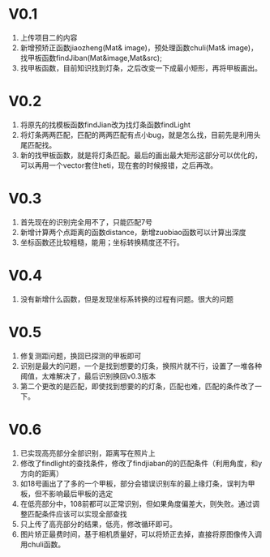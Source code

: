 # V0.1
1. 上传项目二的内容
2. 新增预矫正函数jiaozheng(Mat& image)，预处理函数chuli(Mat& image)，找甲板函数findJiban(Mat&image,Mat&src);
3. 找甲板函数，目前知识找到灯条，之后改变一下成最小矩形，再将甲板画出。
# V0.2
1. 将原先的找模板函数findJian改为找灯条函数findLight
2. 将灯条两两匹配，匹配的两两匹配有点小bug，就是怎么找，目前先是利用头尾匹配找。
3. 新的找甲板函数，就是将灯条匹配。最后的画出最大矩形这部分可以优化的，可以再用一个vector套住heti，现在套的时候报错，之后再改。
# V0.3
1. 首先现在的识别完全用不了，只能匹配7号
2. 新增计算两个点距离的函数distance，新增zuobiao函数可以计算出深度
3. 坐标函数还比较粗糙，能用；坐标转换精度还不行。
# V0.4
1. 没有新增什么函数，但是发现坐标系转换的过程有问题。很大的问题
# V0.5
1. 修复测距问题，换回已探测的甲板即可
2. 识别是最大的问题，一个是找到想要的灯条，换照片就不行，设置了一堆各种阈值，太难解决了，最后识别换回v0.3版本
3. 第二个更改的是匹配，即使找到想要的的灯条，匹配也难，匹配的条件改了一下。
# V0.6
1. 已实现高亮部分全部识别，距离写在照片上
2. 修改了findlight的查找条件，修改了findjiaban的的匹配条件（利用角度，和y方向的距离）
3. 如18号画出了了多的一个甲板，部分会错误识别车的最上缘灯条，误判为甲板，但不影响最后甲板的选定
4. 在低亮部分中，108前都可以正常识别，但如果角度偏差大，则失败。通过调整匹配条件应该可以实现全部查找
5. 只上传了高亮部分的结果，低亮，修改循环即可。
6. 图片矫正最费时间，基于相机质量好，可以将矫正去掉，直接将原图像传入调用chuli函数。